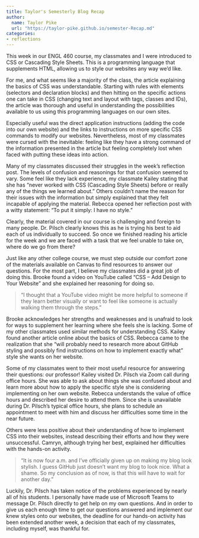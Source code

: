 ```yaml
---
title: Taylor's Semesterly Blog Recap
author:
  name: Taylor Pike
  url: "https://taylor-pike.github.io/semester-Recap.md"
categories:
- reflections
---
```


This week in our ENGL 460 course, my classmates and I were introduced to CSS or Cascading Style Sheets. This is a programming language that supplements HTML, allowing us to style our websites any way we’d like.

For me, and what seems like a majority of the class, the article explaining the basics of CSS was understandable. Starting with rules with elements (selectors and declaration blocks) and then hitting on the specific actions one can take in CSS (changing text and layout with tags, classes and IDs), the article was thorough and useful in understanding the possibilities available to us using this programming languages on our own sites. 

Especially useful was the direct application instructions (adding the code into our own website) and the links to instructions on more specific CSS commands to modify our websites. Nevertheless, most of my classmates were cursed with the inevitable: feeling like they have a strong command of the information presented in the article but feeling completely lost when faced with putting these ideas into action.

Many of my classmates discussed their struggles in the week’s reflection post. The levels of confusion and reasonings for that confusion seemed to vary. Some feel like they lack experience, my classmate Kailey stating that she has “never worked with CSS (Cascading Style Sheets) before or really any of the things we learned about.” Others couldn’t name the reason for their issues with the information but simply explained that they felt incapable of applying the material. Rebecca opened her reflection post with a witty statement: “To put it simply: I have no style.”

Clearly, the material covered in our course is challenging and foreign to many people. Dr. Pilsch clearly knows this as he is trying his best to aid each of us individually to succeed. So once we finished reading his article for the week and we are faced with a task that we feel unable to take on, where do we go from there?

Just like any other college course, we must step outside our comfort zone of the materials available on Canvas to find resources to answer our questions. For the most part, I believe my classmates did a great job of doing this. Brooke found a video on YouTube called “CSS – Add Design to Your Website” and she explained her reasoning for doing so.

> “I thought that a YouTube video might be more helpful to someone if they learn better visually or want to feel like someone is actually walking them through the steps.”

Brooke acknowledges her strengths and weaknesses and is unafraid to look for ways to supplement her learning where she feels she is lacking. Some of my other classmates used similar methods for understanding CSS. Kailey found another article online about the basics of CSS. Rebecca came to the realization that she “will probably need to research more about GitHub styling and possibly find instructions on how to implement exactly what” style she wants on her website.

Some of my classmates went to their most useful resource for answering their questions: our professor! Kailey visited Dr. Pilsch via Zoom call during office hours. She was able to ask about things she was confused about and learn more about how to apply the specific style she is considering implementing on her own website. Rebecca understands the value of office hours and described her desire to attend them. Since she is unavailable during Dr. Pilsch’s typical office hours, she plans to schedule an appointment to meet with him and discuss her difficulties some time in the near future.

Others were less positive about their understanding of how to implement CSS into their websites, instead describing their efforts and how they were unsuccessful. Camryn, although trying her best, explained her difficulties with the hands-on activity.

> “It is now four a.m. and I’ve officially given up on making my blog look stylish. I guess GitHub just doesn’t want my blog to look nice. What a shame. So my conclusion as of now, is that this will have to wait for another day.”

Luckily, Dr. Pilsch has taken notice of the problems experienced by nearly all of his students. I personally have made use of Microsoft Teams to message Dr. Pilsch directly to get help on my own questions. And in order to give us each enough time to get our questions answered and implement our knew styles onto our websites, the deadline for our hands-on activity has been extended another week, a decision that each of my classmates, including myself, was thankful for.
